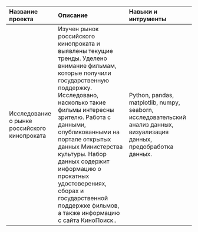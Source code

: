 | Название проекта      | Описание               | Навыки и интрументы |
| :------------- |:------------------| :-----|
| Исследование о рынке российского кинопроката | Изучен рынок российского кинопроката и выявлены текущие тренды. Уделено внимание фильмам, которые получили государственную поддержку. Исследовано, насколько такие фильмы интересны зрителю. Работа с данными, опубликованными на портале открытых данных Министерства культуры. Набор данных содержит информацию о прокатных удостоверениях, сборах и государственной поддержке фильмов, а также информацию с сайта КиноПоиск..|Python, pandas, matplotlib, numpy, seaborn, исследовательский анализ данных, визуализация данных, предобработка данных.|
